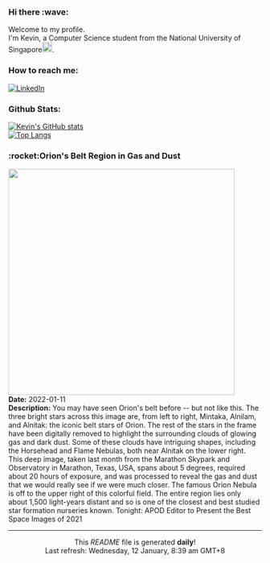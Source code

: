 <h3>Hi there :wave:</h3>

Welcome to my profile.   
I'm Kevin, a Computer Science student from the National University of Singapore<img src="https://img.icons8.com/color/96/000000/singapore-circular.png" width="20px"/>.</p>

<h3>How to reach me: </h3>
<a href="https://www.linkedin.com/in/kevin-foong/"><img alt="LinkedIn" src="https://img.shields.io/badge/linkedin-%230077B5.svg?&style=for-the-badge&logo=linkedin&logoColor=white" /></a> 

<h3>Github Stats: </h3> 

[![Kevin's GitHub stats](https://github-readme-stats.vercel.app/api?username=kevin9foong&theme=tokyonight)](https://github.com/anuraghazra/github-readme-stats) <br/>
[![Top Langs](https://github-readme-stats.vercel.app/api/top-langs/?username=kevin9foong&layout=compact&theme=tokyonight)](https://github.com/anuraghazra/github-readme-stats)

<h3>:rocket:Orion&#39;s Belt Region in Gas and Dust</h3> 
<img width="450" src="https:&#x2F;&#x2F;apod.nasa.gov&#x2F;apod&#x2F;image&#x2F;2201&#x2F;OrionStarFree3_Harbison_5000.jpg" /><br/>
<b>Date:</b> 2022-01-11<br/>
<b>Description:</b> You may have seen Orion&#39;s belt before -- but not like this. The three bright stars across this image are, from left to right, Mintaka, Alnilam, and Alnitak: the iconic belt stars of Orion. The rest of the stars in the frame have been digitally removed to highlight the surrounding clouds of glowing gas and dark dust. Some of these clouds have intriguing shapes, including the Horsehead and Flame Nebulas, both near Alnitak on the lower right.  This deep image, taken last month from the Marathon Skypark and Observatory in Marathon, Texas, USA, spans about 5 degrees, required about 20 hours of exposure, and was processed to reveal the gas and dust that we would really see if we were much closer. The famous Orion Nebula is off to the upper right of this colorful field.  The entire region lies only about 1,500 light-years distant and so is one of the closest and best studied star formation nurseries known.    Tonight: APOD Editor to Present the Best Space Images of 2021<br/>

------------
<p align="center">This <i>README</i> file is generated <b>daily</b>!</br>
Last refresh: Wednesday, 12 January, 8:39 am GMT+8<br />